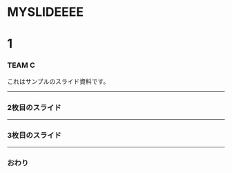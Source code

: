 # MYSLIDEEEE
# 1
### TEAM C


これはサンプルのスライド資料です。


---


### 2枚目のスライド


---


### 3枚目のスライド


---


### おわり
